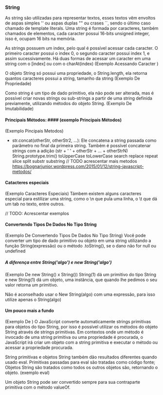 ### String ###

As string são utilizadas para representar textos, esses textos vêm envoltos de aspas simples '' ou aspas duplas "" ou crases ``, sendo o último caso chamado de template literals. Uma string é formada por caracteres, também chamados de elementos, cada caracter possui 16-bits unsigned integer, isso é, ocupam 16 bits na memória.

As strings possuem um index, pelo qual é possível acessar cada caracter. O primeiro caracter possui o index 0, o segundo caracter possui index 1, e assim sucessivamente. Há duas formas de acessar um caracter em uma string com o [index] ou com o charAt(index) 
(Exemplo Acessando Caracter )

O objeto String só possui uma propriedade, o String.length, ela retorna quantos caracteres possui a string, tamanho da string 
(Exemplo De Propriedade)

Como string é um tipo de dado primitivo, ela não pode ser alterada, mas é possível criar novas strings ou sub-strings a partir de uma string definida previamente, utilizando métodos do objeto String.
(Exemplo De Imutabilidade)

#### Principais Métodos: #### (exemplo Principais Métodos)
(Exemplo Pincipais Metodos)
 - str.concat(otherStr, otherStr2, ...): Ele concatena a string passada como parâmetro no final da primeira string. Também é possível concatenar strings com a adição (str + ' ' + otherStr + ... + otherStrN)
 String.prototype.trim()
 toUpperCase 
 toLowerCase
 search
 replace
 repeat
 slice 
 split
 substr
 substring
// TODO acrescentar mais metodos https://bognarjunior.wordpress.com/2015/01/12/string-javascript-metodos/

#### Catacteres especiais ####
(Exemplo Caracteres Especiais)
Támbem existem alguns caracteres especial para estilizar uma string, como o \n que pula uma linha, o \t que dá um tab no texto, entre outros.

// TODO: Acrescentar exemplos

#### Convertendo Tipos De Dados No Tipo String ####
(Exemplo De Convertendo Tipos De Dados No Tipo String)
Você pode converter um tipo de dado primitivo ou objeto em uma string utilizando a função String(expressão) ou o método .toString(), se o dano não for null ou undefined


##### A diferença entre String('algo') e new String('algo') #####
(Exemplo De new String() x String())
String(1) dá um primitivo do tipo String e new String(1) dá um objeto, uma instância, que quando lhe pedimos o seu valor retorna um primitivo.

Não é aconselhado usar o New String(algo) com uma expressão, para isso utilize apenas o String(algo)


#### Um pouco mais a fundo ####
(Exemplo De )
 O JavaScript converte automaticamente strings primitivas para objetos do tipo String, por isso é possível utilizar os métodos do objeto String através de strings primitivas.  Em contextos onde um método é invocado de uma string primitiva ou uma propriedade é procurada, o JavaScript irá criar um objeto com a string primitiva e executar o método ou acessar a propriedade procurada.

 String primitivas e objetos String também dão resultados diferentes quando usado eval. Primitivas passadas para eval são tratadas como código fonte; Objetos String são tratados como todos os outros objetos são, retornando o objeto. (exemplo eval)

 Um objeto String pode ser convertido sempre para sua contraparte primitiva com o método valueOf.


